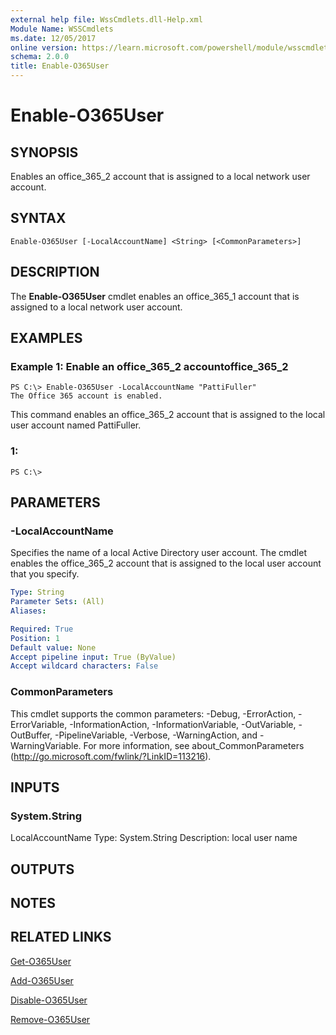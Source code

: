 ```yaml
---
external help file: WssCmdlets.dll-Help.xml
Module Name: WSSCmdlets
ms.date: 12/05/2017
online version: https://learn.microsoft.com/powershell/module/wsscmdlets/enable-o365user?view=windowsserver2012r2-ps&wt.mc_id=ps-gethelp
schema: 2.0.0
title: Enable-O365User
---
```


# Enable-O365User

## SYNOPSIS
Enables an office_365_2 account that is assigned to a local network user account.

## SYNTAX

```
Enable-O365User [-LocalAccountName] <String> [<CommonParameters>]
```

## DESCRIPTION
The **Enable-O365User** cmdlet enables an office_365_1 account that is assigned to a local network user account.

## EXAMPLES

### Example 1: Enable an office_365_2 accountoffice_365_2
```
PS C:\> Enable-O365User -LocalAccountName "PattiFuller"
The Office 365 account is enabled.
```

This command enables an office_365_2 account that is assigned to the local user account named PattiFuller.

### 1:
```
PS C:\>
```

## PARAMETERS

### -LocalAccountName
Specifies the name of a local Active Directory user account.
The cmdlet enables the office_365_2 account that is assigned to the local user account that you specify.

```yaml
Type: String
Parameter Sets: (All)
Aliases: 

Required: True
Position: 1
Default value: None
Accept pipeline input: True (ByValue)
Accept wildcard characters: False
```

### CommonParameters
This cmdlet supports the common parameters: -Debug, -ErrorAction, -ErrorVariable, -InformationAction, -InformationVariable, -OutVariable, -OutBuffer, -PipelineVariable, -Verbose, -WarningAction, and -WarningVariable. For more information, see about_CommonParameters (http://go.microsoft.com/fwlink/?LinkID=113216).

## INPUTS

### System.String
LocalAccountName
Type: System.String
Description: local user name

## OUTPUTS

## NOTES

## RELATED LINKS

[Get-O365User](./Get-O365User.md)

[Add-O365User](./Add-O365User.md)

[Disable-O365User](./Disable-O365User.md)

[Remove-O365User](./Remove-O365User.md)

